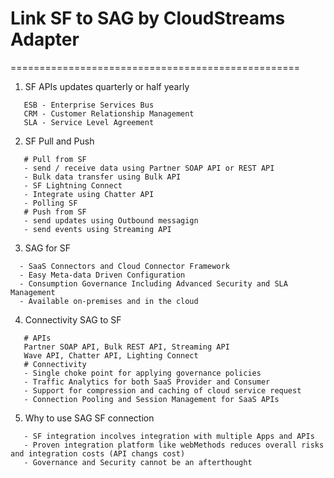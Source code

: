 # Link SF to SAG by CloudStreams Adapter
==================================================
1. SF APIs updates quarterly or half yearly
```
   ESB - Enterprise Services Bus
   CRM - Customer Relationship Management
   SLA - Service Level Agreement
```
2. SF Pull and Push
```
   # Pull from SF
   - send / receive data using Partner SOAP API or REST API
   - Bulk data transfer using Bulk API
   - SF Lightning Connect
   - Integrate using Chatter API
   - Polling SF
   # Push from SF
   - send updates using Outbound messagign
   - send events using Streaming API
```
3. SAG for SF
```
  - SaaS Connectors and Cloud Connector Framework
  - Easy Meta-data Driven Configuration
  - Consumption Governance Including Advanced Security and SLA Management
  - Available on-premises and in the cloud
```
4. Connectivity SAG to SF
```
   # APIs
   Partner SOAP API, Bulk REST API, Streaming API
   Wave API, Chatter API, Lighting Connect
   # Connectivity
   - Single choke point for applying governance policies
   - Traffic Analytics for both SaaS Provider and Consumer
   - Support for compression and caching of cloud service request
   - Connection Pooling and Session Management for SaaS APIs
```
5. Why to use SAG SF connection
```
   - SF integration incolves integration with multiple Apps and APIs
   - Proven integration platform like webMethods reduces overall risks and integration costs (API changs cost)
   - Governance and Security cannot be an afterthought
```
